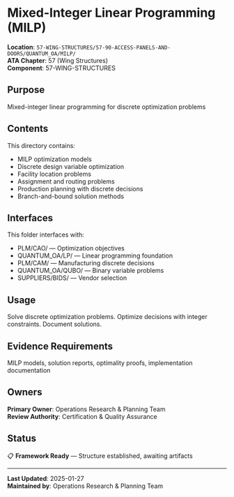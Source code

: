 # Mixed-Integer Linear Programming (MILP)

**Location**: `57-WING-STRUCTURES/57-90-ACCESS-PANELS-AND-DOORS/QUANTUM_OA/MILP/`  
**ATA Chapter**: 57 (Wing Structures)  
**Component**: 57-WING-STRUCTURES

## Purpose

Mixed-integer linear programming for discrete optimization problems

## Contents

This directory contains:

- MILP optimization models
- Discrete design variable optimization
- Facility location problems
- Assignment and routing problems
- Production planning with discrete decisions
- Branch-and-bound solution methods

## Interfaces

This folder interfaces with:

- PLM/CAO/ — Optimization objectives
- QUANTUM_OA/LP/ — Linear programming foundation
- PLM/CAM/ — Manufacturing discrete decisions
- QUANTUM_OA/QUBO/ — Binary variable problems
- SUPPLIERS/BIDS/ — Vendor selection

## Usage

Solve discrete optimization problems. Optimize decisions with integer constraints. Document solutions.

## Evidence Requirements

MILP models, solution reports, optimality proofs, implementation documentation

## Owners

**Primary Owner**: Operations Research & Planning Team  
**Review Authority**: Certification & Quality Assurance

## Status

📋 **Framework Ready** — Structure established, awaiting artifacts

---

**Last Updated**: 2025-01-27  
**Maintained by**: Operations Research & Planning Team
